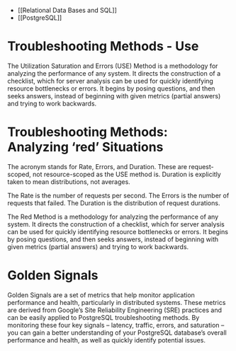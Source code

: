- [[Relational Data Bases and SQL]]
- [[PostgreSQL]]
# Troubleshooting Methods - Use

The Utilization Saturation and Errors (USE) Method is a methodology for analyzing the performance of any system. It directs the construction of a checklist, which for server analysis can be used for quickly identifying resource bottlenecks or errors. It begins by posing questions, and then seeks answers, instead of beginning with given metrics (partial answers) and trying to work backwards.

# Troubleshooting Methods: Analyzing ‘red’ Situations

The acronym stands for Rate, Errors, and Duration. These are request-scoped, not resource-scoped as the USE method is. Duration is explicitly taken to mean distributions, not averages.

The Rate is the number of requests per second. The Errors is the number of requests that failed. The Duration is the distribution of request durations.

The Red Method is a methodology for analyzing the performance of any system. It directs the construction of a checklist, which for server analysis can be used for quickly identifying resource bottlenecks or errors. It begins by posing questions, and then seeks answers, instead of beginning with given metrics (partial answers) and trying to work backwards.

# Golden Signals

Golden Signals are a set of metrics that help monitor application performance and health, particularly in distributed systems. These metrics are derived from Google’s Site Reliability Engineering (SRE) practices and can be easily applied to PostgreSQL troubleshooting methods. By monitoring these four key signals – latency, traffic, errors, and saturation – you can gain a better understanding of your PostgreSQL database’s overall performance and health, as well as quickly identify potential issues.